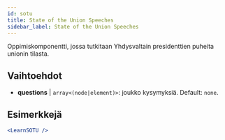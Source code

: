 ```yaml
---
id: sotu
title: State of the Union Speeches
sidebar_label: State of the Union Speeches
---
```


Oppimiskomponentti, jossa tutkitaan Yhdysvaltain presidenttien puheita unionin tilasta.

## Vaihtoehdot

* __questions__ | `array<(node|element)>`: joukko kysymyksiä. Default: `none`.


## Esimerkkejä

```jsx live
<LearnSOTU />
```

